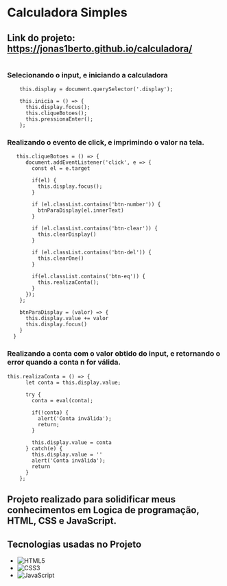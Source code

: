# Calculadora Simples
## Link do projeto: https://jonas1berto.github.io/calculadora/
#
### Selecionando o input, e iniciando a calculadora
```
    this.display = document.querySelector('.display');

    this.inicia = () => {
      this.display.focus();
      this.cliqueBotoes();
      this.pressionaEnter();
    };
```

### Realizando o evento de click, e imprimindo o valor na tela.
```
   this.cliqueBotoes = () => {
      document.addEventListener('click', e => {
        const el = e.target

        if(el) {
          this.display.focus();
        }

        if (el.classList.contains('btn-number')) {
          btnParaDisplay(el.innerText)
        }

        if (el.classList.contains('btn-clear')) {
          this.clearDisplay()
        }

        if (el.classList.contains('btn-del')) {
          this.clearOne()
        }

        if(el.classList.contains('btn-eq')) {
          this.realizaConta();
        }
      });
    };

    btnParaDisplay = (valor) => {
      this.display.value += valor
      this.display.focus()
    }
  }
```

### Realizando a conta com o valor obtido do input, e retornando o error quando a conta n for válida.
```
this.realizaConta = () => {
      let conta = this.display.value;

      try {
        conta = eval(conta);

        if(!conta) {
          alert('Conta inválida');
          return;
        }

        this.display.value = conta
      } catch(e) {
        this.display.value = ''
        alert('Conta inválida');
        return
      }
    };
```

## Projeto realizado para solidificar meus conhecimentos em Logica de programação, HTML, CSS e JavaScript.
## Tecnologias usadas no Projeto
- ![HTML5](https://img.shields.io/badge/html5-%23E34F26.svg?style=for-the-badge&logo=html5&logoColor=white)   
- ![CSS3](https://img.shields.io/badge/css3-%231572B6.svg?style=for-the-badge&logo=css3&logoColor=white)    
- ![JavaScript](https://img.shields.io/badge/javascript-%23323330.svg?style=for-the-badge&logo=javascript&logoColor=%23F7DF1E)
